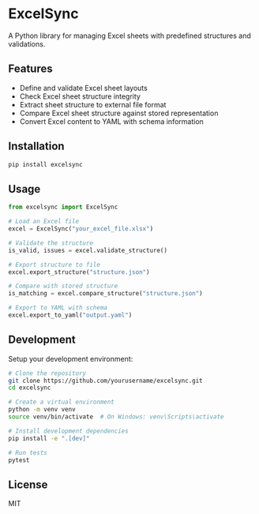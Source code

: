 # ExcelSync

A Python library for managing Excel sheets with predefined structures and validations.

## Features

- Define and validate Excel sheet layouts
- Check Excel sheet structure integrity
- Extract sheet structure to external file format
- Compare Excel sheet structure against stored representation
- Convert Excel content to YAML with schema information

## Installation

```bash
pip install excelsync
```

## Usage

```python
from excelsync import ExcelSync

# Load an Excel file
excel = ExcelSync("your_excel_file.xlsx")

# Validate the structure
is_valid, issues = excel.validate_structure()

# Export structure to file
excel.export_structure("structure.json")

# Compare with stored structure
is_matching = excel.compare_structure("structure.json")

# Export to YAML with schema
excel.export_to_yaml("output.yaml")
```

## Development

Setup your development environment:

```bash
# Clone the repository
git clone https://github.com/yourusername/excelsync.git
cd excelsync

# Create a virtual environment
python -m venv venv
source venv/bin/activate  # On Windows: venv\Scripts\activate

# Install development dependencies
pip install -e ".[dev]"

# Run tests
pytest
```

## License

MIT 